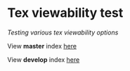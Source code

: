 # Tex viewability test

*Testing various tex viewability options*

View **master** index [here](https://htmlpreview.github.io/?https://github.com/Krumuvecis-tests/textest/blob/master/index.html)

View **develop** index [here](https://htmlpreview.github.io/?https://github.com/Krumuvecis-tests/textest/blob/develop/index.html)